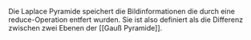 Die Laplace Pyramide speichert die Bildinformationen die durch eine reduce-Operation entfert wurden. Sie ist also definiert als die Differenz zwischen zwei Ebenen der [[Gauß Pyramide]].
